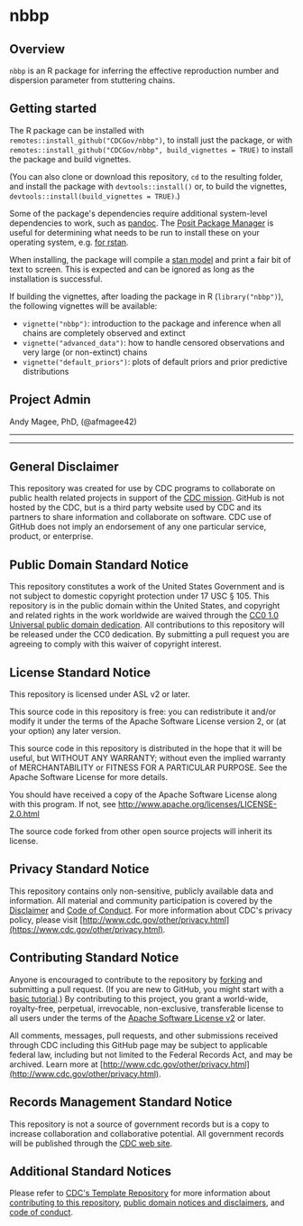 # nbbp

## Overview

`nbbp` is an R package for inferring the effective reproduction number and dispersion parameter from stuttering chains.

## Getting started

The R package can be installed with `remotes::install_github("CDCGov/nbbp")`, to install just the package, or with `remotes::install_github("CDCGov/nbbp", build_vignettes = TRUE)` to install the package and build vignettes.

(You can also clone or download this repository, `cd` to the resulting folder, and install the package with `devtools::install()` or, to build the vignettes, `devtools::install(build_vignettes = TRUE)`.)

Some of the package's dependencies require additional system-level dependencies to work, such as [pandoc](https://pandoc.org/).
The [Posit Package Manager](https://packagemanager.posit.co/client/#/) is useful for determining what needs to be run to install these on your operating system, e.g. [for rstan](https://packagemanager.posit.co/client/#/repos/cran/packages/overview?search=rstan).

When installing, the package will compile a [stan model](https://mc-stan.org/users/interfaces/rstan) and print a fair bit of text to screen.
This is expected and can be ignored as long as the installation is successful.

If building the vignettes, after loading the package in R (`library("nbbp")`), the following vignettes will be available:

- `vignette("nbbp")`: introduction to the package and inference when all chains are completely observed and extinct
- `vignette("advanced_data")`: how to handle censored observations and very large (or non-extinct) chains
- `vignette("default_priors")`: plots of default priors and prior predictive distributions

## Project Admin

Andy Magee, PhD, (@afmagee42)

---

---

## General Disclaimer

This repository was created for use by CDC programs to collaborate on public health related projects in support of the [CDC mission](https://www.cdc.gov/about/organization/mission.htm). GitHub is not hosted by the CDC, but is a third party website used by CDC and its partners to share information and collaborate on software. CDC use of GitHub does not imply an endorsement of any one particular service, product, or enterprise.

## Public Domain Standard Notice

This repository constitutes a work of the United States Government and is not
subject to domestic copyright protection under 17 USC § 105. This repository is in
the public domain within the United States, and copyright and related rights in
the work worldwide are waived through the [CC0 1.0 Universal public domain dedication](https://creativecommons.org/publicdomain/zero/1.0/).
All contributions to this repository will be released under the CC0 dedication. By
submitting a pull request you are agreeing to comply with this waiver of
copyright interest.

## License Standard Notice

This repository is licensed under ASL v2 or later.

This source code in this repository is free: you can redistribute it and/or modify it under
the terms of the Apache Software License version 2, or (at your option) any
later version.

This source code in this repository is distributed in the hope that it will be useful, but WITHOUT ANY
WARRANTY; without even the implied warranty of MERCHANTABILITY or FITNESS FOR A
PARTICULAR PURPOSE. See the Apache Software License for more details.

You should have received a copy of the Apache Software License along with this
program. If not, see http://www.apache.org/licenses/LICENSE-2.0.html

The source code forked from other open source projects will inherit its license.

## Privacy Standard Notice

This repository contains only non-sensitive, publicly available data and
information. All material and community participation is covered by the
[Disclaimer](https://github.com/CDCgov/template/blob/master/DISCLAIMER.md)
and [Code of Conduct](https://github.com/CDCgov/template/blob/master/code-of-conduct.md).
For more information about CDC's privacy policy, please visit [http://www.cdc.gov/other/privacy.html](https://www.cdc.gov/other/privacy.html).

## Contributing Standard Notice

Anyone is encouraged to contribute to the repository by [forking](https://help.github.com/articles/fork-a-repo)
and submitting a pull request. (If you are new to GitHub, you might start with a
[basic tutorial](https://help.github.com/articles/set-up-git).) By contributing
to this project, you grant a world-wide, royalty-free, perpetual, irrevocable,
non-exclusive, transferable license to all users under the terms of the
[Apache Software License v2](http://www.apache.org/licenses/LICENSE-2.0.html) or
later.

All comments, messages, pull requests, and other submissions received through
CDC including this GitHub page may be subject to applicable federal law, including but not limited to the Federal Records Act, and may be archived. Learn more at [http://www.cdc.gov/other/privacy.html](http://www.cdc.gov/other/privacy.html).

## Records Management Standard Notice

This repository is not a source of government records but is a copy to increase
collaboration and collaborative potential. All government records will be
published through the [CDC web site](http://www.cdc.gov).

## Additional Standard Notices

Please refer to [CDC's Template Repository](https://github.com/CDCgov/template) for more information about [contributing to this repository](https://github.com/CDCgov/template/blob/main/CONTRIBUTING.md), [public domain notices and disclaimers](https://github.com/CDCgov/template/blob/main/DISCLAIMER.md), and [code of conduct](https://github.com/CDCgov/template/blob/main/code-of-conduct.md).
